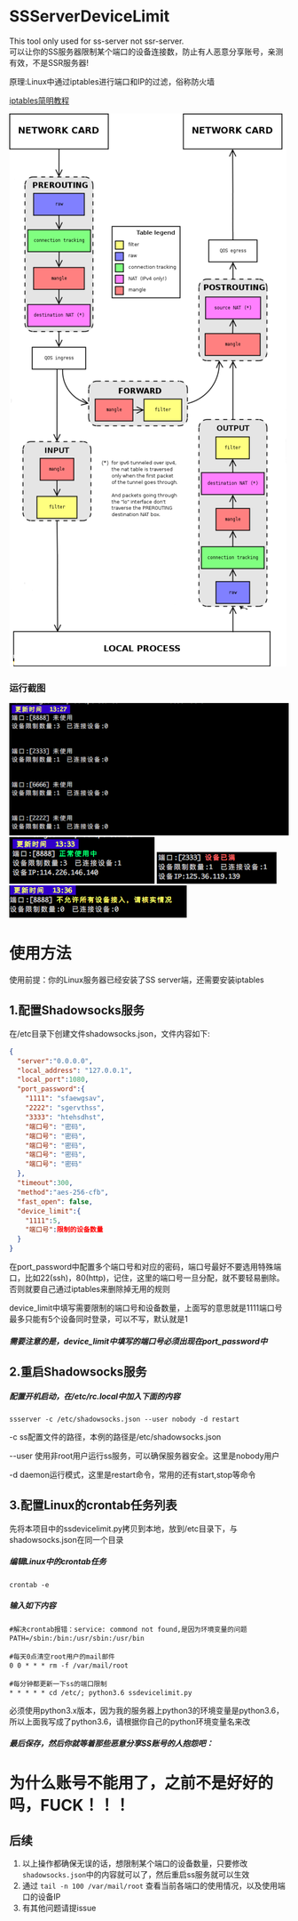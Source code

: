 # SSServerDeviceLimit
This tool only used for ss-server not ssr-server.     
可以让你的SS服务器限制某个端口的设备连接数，防止有人恶意分享账号，亲测有效，不是SSR服务器!
<p>原理:Linux中通过iptables进行端口和IP的过滤，俗称防火墙 
  
[iptables简明教程](https://www.cnblogs.com/ggjucheng/archive/2012/08/19/2646466.html)

![iptables规则](iptables.jpg)

### 运行截图
![未使用状态](never_used.png)
![正常使用](normal_use.png)
![设备连接数量达到极限](device_full.png)
![端口异常](all_device_limit.png)


# 使用方法
使用前提：你的Linux服务器已经安装了SS server端，还需要安装iptables

## 1.配置Shadowsocks服务
在/etc目录下创建文件shadowsocks.json，文件内容如下:
```json
{
  "server":"0.0.0.0",
  "local_address": "127.0.0.1",
  "local_port":1080,
  "port_password":{
    "1111": "sfaewgsav",
    "2222": "sgervthss",
    "3333": "htehsdhst",
    "端口号": "密码",
    "端口号": "密码",
    "端口号": "密码",
    "端口号": "密码",
    "端口号": "密码"
  },
  "timeout":300,
  "method":"aes-256-cfb",
  "fast_open": false,
  "device_limit":{
    "1111":5,
    "端口号":限制的设备数量
  }
}
```
<p>在port_password中配置多个端口号和对应的密码，端口号最好不要选用特殊端口，比如22(ssh)，80(http)，记住，这里的端口号一旦分配，就不要轻易删除。否则就要自己通过iptables来删除掉无用的规则
<p>device_limit中填写需要限制的端口号和设备数量，上面写的意思就是1111端口号最多只能有5个设备同时登录，可以不写，默认就是1

##### 需要注意的是，device_limit中填写的端口号必须出现在port_password中

## 2.重启Shadowsocks服务
##### 配置开机启动，在/etc/rc.local中加入下面的内容
```commandline
ssserver -c /etc/shadowsocks.json --user nobody -d restart
```
<p>-c ss配置文件的路径，本例的路径是/etc/shadowsocks.json
<p>--user 使用非root用户运行ss服务，可以确保服务器安全。这里是nobody用户
<p>-d daemon运行模式，这里是restart命令，常用的还有start,stop等命令

## 3.配置Linux的crontab任务列表
先将本项目中的ssdevicelimit.py拷贝到本地，放到/etc目录下，与shadowsocks.json在同一个目录
##### 编辑Linux中的crontab任务
```commandline
crontab -e
```
##### 输入如下内容
```commandline
#解决crontab报错：service: commond not found,是因为环境变量的问题
PATH=/sbin:/bin:/usr/sbin:/usr/bin

#每天0点清空root用户的mail邮件
0 0 * * * rm -f /var/mail/root

#每分钟都更新一下ss的端口限制
* * * * * cd /etc/; python3.6 ssdevicelimit.py
```
<p>必须使用python3.x版本，因为我的服务器上python3的环境变量是python3.6，所以上面我写成了python3.6，请根据你自己的python环境变量名来改

##### 最后保存，然后你就等着那些恶意分享SS账号的人抱怨吧：
# 为什么账号不能用了，之前不是好好的吗，FUCK！！！

## 后续
1. 以上操作都确保无误的话，想限制某个端口的设备数量，只要修改```shadowsocks.json```中的内容就可以了，然后重启ss服务就可以生效
2. 通过 ```tail -n 100 /var/mail/root``` 查看当前各端口的使用情况，以及使用端口的设备IP
3. 有其他问题请提issue

